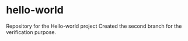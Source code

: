 # hello-world
Repository for the Hello-world project
Created the second branch for the verification purpose.
